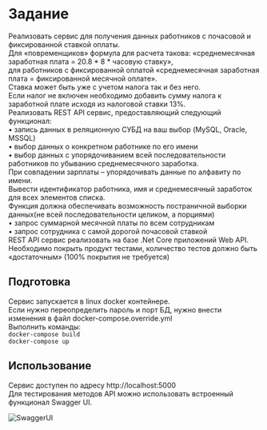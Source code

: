 # Задание
Реализовать сервис для получения данных работников с почасовой и фиксированной ставкой оплаты.   
Для «повременщиков» формула для расчета такова: «среднемесячная заработная плата = 20.8 * 8 * часовую ставку»,  
для работников с фиксированной оплатой «среднемесячная заработная плата = фиксированной месячной оплате».  
Ставка может быть уже с учетом налога так и без него.  
Если налог не включен необходимо добавить сумму налога к заработной плате исходя из налоговой ставки 13%.    
Реализовать REST API сервис, предоставляющий следующий функционал:  
•	запись данных в реляционную СУБД на ваш выбор (MySQL, Oracle, MSSQL)  
•	выбор данных о конкретном работнике по его имени  
•	выбор данных с упорядочиванием всей последовательности работников по убыванию среднемесячного заработка.  
	При совпадении зарплаты – упорядочивать данные по алфавиту по имени.  
	Вывести идентификатор работника, имя и среднемесячный заработок для всех элементов списка.  
	Функция должна обеспечивать возможность постраничной выборки данных(не всей последовательности целиком, а порциями)  
•	запрос суммарной месячной платы по всем сотрудникам  
•	запрос сотрудника с самой дорогой почасовой ставкой  
REST API сервис реализовать на базе .Net Core приложений Web API.
Необходимо покрыть продукт тестами, количество тестов должно быть «достаточным» (100% покрытия  не требуется)  

## Подготовка
Сервис запускается в linux docker контейнере.  
Если нужно переопределить пароль и порт БД, нужно внести изменения в файл docker-compose.override.yml  
Выполнить команды:  
```docker-compose build```  
```docker-compose up```  

## Использование
Сервис доступен по адресу http://localhost:5000   
Для тестирования методов API  можно использовать встроенный функционал Swagger UI.

![SwaggerUI](https://user-images.githubusercontent.com/11254171/66718557-e23a1480-eded-11e9-989e-14c6b81de714.PNG)
